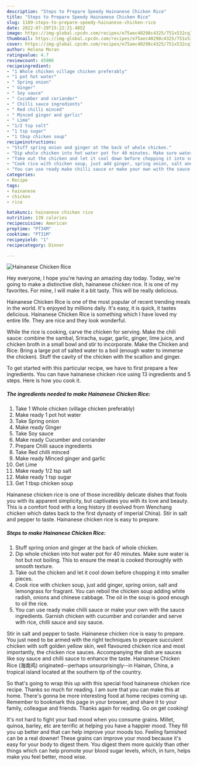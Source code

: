 ```yaml
---
description: "Steps to Prepare Speedy Hainanese Chicken Rice"
title: "Steps to Prepare Speedy Hainanese Chicken Rice"
slug: 1189-steps-to-prepare-speedy-hainanese-chicken-rice
date: 2022-07-29T15:22:21.485Z
image: https://img-global.cpcdn.com/recipes/e75aec40298c4325/751x532cq70/hainanese-chicken-rice-recipe-main-photo.jpg
thumbnail: https://img-global.cpcdn.com/recipes/e75aec40298c4325/751x532cq70/hainanese-chicken-rice-recipe-main-photo.jpg
cover: https://img-global.cpcdn.com/recipes/e75aec40298c4325/751x532cq70/hainanese-chicken-rice-recipe-main-photo.jpg
author: Helena Moran
ratingvalue: 4.7
reviewcount: 45906
recipeingredient:
- "1 Whole chicken village chicken preferably"
- "1 pot hot water"
- " Spring onion"
- " Ginger"
- " Soy sauce"
- " Cucumber and coriander"
- " Chilli sauce ingredients"
- " Red chilli minced"
- " Minced ginger and garlic"
- " Lime"
- "1/2 tsp salt"
- "1 tsp sugar"
- "1 tbsp chicken soup"
recipeinstructions:
- "Stuff spring onion and ginger at the back of whole chicken."
- "Dip whole chicken into hot water pot for 40 minutes. Make sure water is hot but not boiling. This to ensure the meat is cooked thoroughly with smooth texture."
- "Take out the chicken and let it cool down before chopping it into smaller pieces."
- "Cook rice with chicken soup, just add ginger, spring onion, salt and lemongrass for fragrant. You can reboil the chicken soup adding white radish, onions and chinese cabbage. The oil in the soup is good enough to oil the rice."
- "You can use ready make chilli sauce or make your own with the sauce ingredients. Garnish chicken with cucumber and coriander and serve with rice, chilli sauce and soy sauce."
categories:
- Recipe
tags:
- hainanese
- chicken
- rice

katakunci: hainanese chicken rice 
nutrition: 139 calories
recipecuisine: American
preptime: "PT34M"
cooktime: "PT31M"
recipeyield: "1"
recipecategory: Dinner

---
```



![Hainanese Chicken Rice](https://img-global.cpcdn.com/recipes/e75aec40298c4325/751x532cq70/hainanese-chicken-rice-recipe-main-photo.jpg)

Hey everyone, I hope you're having an amazing day today. Today, we're going to make a distinctive dish, hainanese chicken rice. It is one of my favorites. For mine, I will make it a bit tasty. This will be really delicious.

Hainanese Chicken Rice is one of the most popular of recent trending meals in the world. It's enjoyed by millions daily. It's easy, it is quick, it tastes delicious. Hainanese Chicken Rice is something which I have loved my entire life. They are nice and they look wonderful.

While the rice is cooking, carve the chicken for serving. Make the chili sauce: combine the sambal, Sriracha, sugar, garlic, ginger, lime juice, and chicken broth in a small bowl and stir to incorporate. Make the Chicken and Rice: Bring a large pot of salted water to a boil (enough water to immerse the chicken). Stuff the cavity of the chicken with the scallion and ginger.


To get started with this particular recipe, we have to first prepare a few ingredients. You can have hainanese chicken rice using 13 ingredients and 5 steps. Here is how you cook it.

<!--inarticleads1-->

##### The ingredients needed to make Hainanese Chicken Rice:

1. Take 1 Whole chicken (village chicken preferably)
1. Make ready 1 pot hot water
1. Take  Spring onion
1. Make ready  Ginger
1. Take  Soy sauce
1. Make ready  Cucumber and coriander
1. Prepare  Chilli sauce ingredients
1. Take  Red chilli minced
1. Make ready  Minced ginger and garlic
1. Get  Lime
1. Make ready 1/2 tsp salt
1. Make ready 1 tsp sugar
1. Get 1 tbsp chicken soup


Hainanese chicken rice is one of those incredibly delicate dishes that fools you with its apparent simplicity, but captivates you with its love and beauty. This is a comfort food with a long history (it evolved from Wenchang chicken which dates back to the first dynasty of imperial China). Stir in salt and pepper to taste. Hainanese chicken rice is easy to prepare. 

<!--inarticleads2-->

##### Steps to make Hainanese Chicken Rice:

1. Stuff spring onion and ginger at the back of whole chicken.
1. Dip whole chicken into hot water pot for 40 minutes. Make sure water is hot but not boiling. This to ensure the meat is cooked thoroughly with smooth texture.
1. Take out the chicken and let it cool down before chopping it into smaller pieces.
1. Cook rice with chicken soup, just add ginger, spring onion, salt and lemongrass for fragrant. You can reboil the chicken soup adding white radish, onions and chinese cabbage. The oil in the soup is good enough to oil the rice.
1. You can use ready make chilli sauce or make your own with the sauce ingredients. Garnish chicken with cucumber and coriander and serve with rice, chilli sauce and soy sauce.


Stir in salt and pepper to taste. Hainanese chicken rice is easy to prepare. You just need to be armed with the right techniques to prepare succulent chicken with soft golden yellow skin, well flavoured chicken rice and most importantly, the chicken rice sauces. Accompanying the dish are sauces like soy sauce and chilli sauce to enhance the taste. Hainanese Chicken Rice (海南鸡) originated--perhaps unsurprisingly--in Hainan, China, a tropical island located at the southern tip of the country. 

So that's going to wrap this up with this special food hainanese chicken rice recipe. Thanks so much for reading. I am sure that you can make this at home. There's gonna be more interesting food at home recipes coming up. Remember to bookmark this page in your browser, and share it to your family, colleague and friends. Thanks again for reading. Go on get cooking!

It's not hard to fight your bad mood when you consume grains. Millet, quinoa, barley, etc are terrific at helping you have a happier mood. They fill you up better and that can help improve your moods too. Feeling famished can be a real downer! These grains can improve your mood because it's easy for your body to digest them. You digest them more quickly than other things which can help promote your blood sugar levels, which, in turn, helps make you feel better, mood wise.
